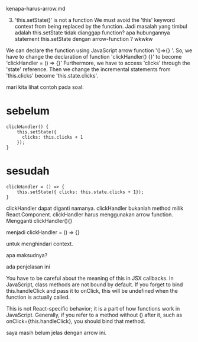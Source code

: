 kenapa-harus-arrow.md

3. 'this.setState()' is not a function 
We must avoid the 'this' keyword context from being replaced by the function.
Jadi masalah yang timbul adalah this.setState tidak dianggap function?
apa hubungannya statement this.setState dengan arrow-function ?
wkwkw

We can declare the function using JavaScript arrow function '()=>{} '.
So, we have to change the declaration of function 'clickHandler() {}' to become 'clickHandler = () => {}'
Furthermore, we have to access 'clicks' through the 'state' reference.
Then we change the incremental statements from 'this.clicks' become 'this.state.clicks'.

mari kita lihat contoh pada soal:

# sebelum
```
clickHandler() {
	this.setState({
	  clicks: this.clicks + 1
	});
}
```

# sesudah
```
clickHandler = () => {
	this.setState({ clicks: this.state.clicks + 1});   
}

```
clickHandler dapat diganti namanya.
clickHandler bukanlah method milik React.Component.
clickHandler harus menggunakan arrow function.
Mengganti 
clickHandler(){}

menjadi 
clickHandler = () => {}

untuk menghindari context. 

apa maksudnya?

ada penjelasan ini

You have to be careful about the meaning of this in JSX callbacks. 
In JavaScript, class methods are not bound by default. 
If you forget to bind this.handleClick and pass it to onClick, this will be undefined when the function is actually called.

This is not React-specific behavior; it is a part of how functions work in JavaScript. Generally, if you refer to a method without () after it, such as onClick={this.handleClick}, you should bind that method.

saya masih belum jelas dengan arrow ini.